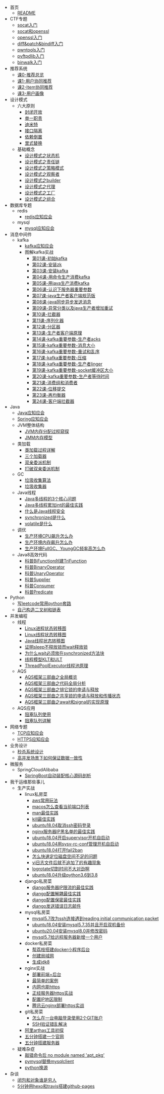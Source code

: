 * 首页
    * [README](README.md)
* CTF专题
    * [socat入门](CTF专题/socat入门.md)
    * [socat和openssl](CTF专题/socat和openssl.md)
    * [openssl入门](CTF专题/openssl入门.md)
    * [diff&patch&bindiff入门](CTF专题/diff&patch&bindiff入门.md)
    * [pwntools入门](CTF专题/pwntools入门.md)
    * [pyftpdlib入门](CTF专题/pyftpdlib入门.md)
    * [binwalk入门](CTF专题/binwalk入门.md)
* 推荐系统
    * [课0-推荐总览](推荐系统/0推荐总览.md)
    * [课1-用户协同推荐](推荐系统/1用户协同推荐.md)
    * [课2-Item协同推荐](推荐系统/2Item协同推荐.md)
    * [课3-用户画像](推荐系统/3用户画像.md)
* 设计模式
    * 六大原则
        * [封闭开放](设计模式/六大原则/封闭开放.md)
        * [单一职责](设计模式/六大原则/单一职责.md)
        * [迪米特](设计模式/六大原则/迪米特.md)
        * [接口隔离](设计模式/六大原则/接口隔离.md)
        * [依赖倒置](设计模式/六大原则/依赖倒置.md)
        * [里式替换](设计模式/六大原则/里式替换.md)
    * 基础概念
        * [设计模式之状态机](设计模式/基础概念/设计模式之状态机.md)
        * [设计模式之责任链](设计模式/基础概念/设计模式之责任链.md)
        * [设计模式之策略模式](设计模式/基础概念/设计模式之策略模式.md)
        * [设计模式之观察者](设计模式/基础概念/设计模式之观察者.md)
        * [设计模式之builder](设计模式/基础概念/设计模式之builder.md)
        * [设计模式之代理](设计模式/基础概念/设计模式之代理.md)
        * [设计模式之工厂](设计模式/基础概念/设计模式之工厂.md)
        * [设计模式之组合](设计模式/基础概念/设计模式之组合模式.md)
* 数据库专题
    * redis
        * [redis应知应会](数据库专题/redis应知应会.md)
    * mysql
        * [mysql应知应会](数据库专题/mysql应知应会.md)
* 消息中间件
    * kafka
        * [kafka应知应会](消息中间件/kafka应知应会.md)
        * 图解kafka实战
            * [第01课-初始kafka](消息中间件/图解kafka实战/第1课初始kafka.md)
            * [第02课-安装zk](消息中间件/图解kafka实战/第2课安装zookeeper.md)
            * [第03课-安装kafka](消息中间件/图解kafka实战/第3课安装kafka.md)
            * [第04课-用命令生产消费kafka](消息中间件/图解kafka实战/第4课用命令生产消费kafka.md)
            * [第05课-用java生产消费kafka](消息中间件/图解kafka实战/第5课用java生产消费kafka初级版.md)
            * [第06课-认识下服务器重要参数](消息中间件/图解kafka实战/第6课认识下服务器重要参数.md)
            * [第07课-java生产者客户端规范版](消息中间件/图解kafka实战/第7课java生产者客户端规范版.md)
            * [第08课-java同步异步发送消息](消息中间件/图解kafka实战/第8课java同步异步发送消息.md)
            * [第09课-异常分类以及java生产者增加重试](消息中间件/图解kafka实战/第9课异常分类以及java生产者增加重试.md)
            * [第10课-拦截器](消息中间件/图解kafka实战/第10课拦截器.md)
            * [第11课-序列化器](消息中间件/图解kafka实战/第11课序列化器.md)
            * [第12课-分区器](消息中间件/图解kafka实战/第12课分区器.md)
            * [第13课-生产者客户端原理](消息中间件/图解kafka实战/第13课生产者客户端原理.md)
            * [第14课-kafka重要参数-生产者acks](消息中间件/图解kafka实战/第14课kafka重要参数-生产者acks.md)
            * [第15课-kafka重要参数-消息大小](消息中间件/图解kafka实战/第15课kafka重要参数-消息大小.md)
            * [第16课-kafka重要参数-重试和乱序](消息中间件/图解kafka实战/第16课kafka重要参数-生产者重试和乱序.md)
            * [第17课-kafka重要参数-压缩](消息中间件/图解kafka实战/第17课kafka重要参数-压缩.md)
            * [第18课-kafka重要参数-生产者linger](消息中间件/图解kafka实战/第18课kafka重要参数-生产者linger.md)
            * [第19课-kafka重要参数-socket缓冲区大小](消息中间件/图解kafka实战/第19课kafka重要参数-生产者socket缓冲区大小.md)
            * [第20课-kafka重要参数-生产者等待时间](消息中间件/图解kafka实战/第20课kafka重要参数-生产者等待时间.md)
            * [第21课-消费组和消费者](消息中间件/图解kafka实战/第21课消费组和消费者.md)
            * [第22课-位移提交](消息中间件/图解kafka实战/第22课位移提交.md)
            * [第23课-再均衡器](消息中间件/图解kafka实战/第23课再均衡器.md)
            * [第24课-客户端拦截器](消息中间件/图解kafka实战/第24课客户端拦截器.md)
* Java
    * [Java应知应会](JVM/Java应知应会.md)
    * [Spring应知应会](JVM/Spring应知应会.md)
    * JVM整体结构
        * [JVM内存分配过程窥探](JVM/JVM整体架构/JVM内存分配过程窥探.md)
        * [JMM内存模型](JVM/JVM整体架构/JMM内存模型.md)
    * 类加载
        * [类加载过程详解](JVM/类加载/类加载过程详解.md)
        * [三个加载器](JVM/类加载/三个加载器.md)
        * [双亲委派机制](JVM/类加载/双亲委派机制.md)
        * [打破双亲委派机制](JVM/类加载/打破双亲委派机制.md)
    * GC
        * [垃圾收集算法](JVM/GC/垃圾收集算法.md)
        * [垃圾收集器](JVM/GC/垃圾收集器.md)
    * Java线程
        * [Java多线程的3个核心问题](JVM/Java线程/Java多线程的3个核心问题.md)
        * [Java多线程累加int的最佳实践](JVM/Java线程/Java多线程累加int的最佳实践.md)
        * [什么是Java线程安全](JVM/Java线程/什么是Java线程安全.md)
        * [synchronized是什么](JVM/Java线程/synchronized是什么.md)
        * [volatile是什么](JVM/Java线程/volatile是什么.md)
    * 调优
        * [生产环境CPU飙升怎么办](JVM/调优/生产环境CPU飙升怎么办.md)
        * [生产环境内存飙升怎么办](JVM/调优/生产环境内存飙升怎么办.md)
        * [生产环境FullGC、YoungGC频率高怎么办](JVM/调优/生产环境FullGC、YoungGC频率高怎么办.md)
    * Java8高效代码
        * [科普BiFunction创建TriFunction](JVM/Java8高效代码/科普BiFunction创建TriFunction.md)
        * [科普BinaryOperator](JVM/Java8高效代码/科普BinaryOperator.md)
        * [科普UnaryOperator](JVM/Java8高效代码/科普UnaryOperator.md)
        * [科普Supplier](JVM/Java8高效代码/科普Supplier.md)
        * [科普Consumer](JVM/Java8高效代码/科普Consumer.md)
        * [科普Predicate](JVM/Java8高效代码/科普Predicate.md)
* Python
    * [写leetcode常用python套路](Python/写leetcode常用python套路.md)
    * [自己构造二叉树和链表](Python/自己构造二叉树和链表.md)
* 并发编程
    * 线程
        * [Linux进程状态转移图](并发编程/线程/Linux进程状态转移图.md)
        * [Linux线程状态转移图](并发编程/线程/Linux线程状态转移图.md)
        * [Java线程状态转移图](并发编程/线程/Java线程状态转移图.md)
        * [证明sleep不释放锁而wait释放锁](并发编程/线程/证明sleep不释放锁而wait释放锁.md)
        * [为什么wait必须放在synchronized方法块](并发编程/线程/为什么wait必须放在synchronized方法块.md)
        * [线程模型KLT和ULT](并发编程/线程/线程模型KLT和ULT.md)
        * [ThreadPoolExecutor线程池原理](并发编程/线程/ThreadPoolExecutor线程池原理.md)
    * AQS
        * [AQS框架三部曲之全局概览](并发编程/AQS/AQS框架三部曲之全局概览.md)
        * [AQS框架三部曲之代码全局分析](并发编程/AQS/AQS框架三部曲之代码全局分析.md)
        * [AQS框架三部曲之排它锁的申请与释放](并发编程/AQS/AQS框架三部曲之排它锁的申请与释放.md)
        * [AQS框架三部曲之共享锁的申请与释放和传播状态](并发编程/AQS/AQS框架三部曲之共享锁的申请与释放和传播状态.md)
        * [AQS框架三部曲之await和signal的实现原理](并发编程/AQS/AQS框架三部曲之await和signal的实现原理.md)
    * AQS应用
        * [阻塞队列使用](并发编程/AQS应用/阻塞队列使用.md)
        * [阻塞队列详解](并发编程/AQS应用/阻塞队列详解.md)
* 网络专题
    * [TCP应知应会](网络专题/TCP应知应会.md)
    * [HTTPS应知应会](网络专题/HTTPS应知应会.md)
* 业务设计
    * [秒杀系统设计](业务设计/秒杀系统设计.md)
    * [高并发场景下如何保证数据一致性](业务设计/高并发场景下如何保证数据一致性.md)
* 微服务
    * SpringCloudAlibaba
        * [SpringBoot自动装配核心源码剖析](微服务专题/SpringCloudAlibaba/SpringBoot自动装配核心源码剖析.md)
* 我干运维那些事儿
    * 生产实战
        * linux私房菜
            * [aws常用玩法](我干运维那些事/生产实战/linux私房菜/aws常用玩法.md)
            * [macos怎么查看当前端口列表](我干运维那些事/生产实战/linux私房菜/macos怎么查看当前端口列表.md)
            * [man最佳实践](我干运维那些事/生产实战/linux私房菜/man的最佳实践.md)
            * [kill最佳实践](我干运维那些事/生产实战/linux私房菜/kill的最佳实践.md)
            * [ubuntu18.04取消ssh密码登录](我干运维那些事/生产实战/linux私房菜/ubuntu18.04取消ssh密码登录.md)
            * [nginx服务器IP黑名单的最佳实践](我干运维那些事/生产实战/linux私房菜/nginx服务器IP黑名单的最佳实践.md)
            * [ubuntu18.04开启supervisor开机自启动](我干运维那些事/生产实战/linux私房菜/ubuntu18.04开启supervisor开机自启动.md)
            * [ubuntu18.04用sysv-rc-conf管理开机自启动](我干运维那些事/生产实战/linux私房菜/ubuntu18.04用sysv-rc-conf管理开机自启动.md)
            * [ubuntu18.04打开fail2ban](我干运维那些事/生产实战/linux私房菜/ubuntu18.04打开fail2ban.md)
            * [怎么快速定位磁盘空间不足的问题](我干运维那些事/生产实战/linux私房菜/怎么快速定位磁盘空间不足的问题.md)
            * [vi日志文件后就不追加了的有趣现象](我干运维那些事/生产实战/linux私房菜/vi日志文件后就不追加了的有趣现象.md)
            * [logrotate切割时间不大对劲啊](我干运维那些事/生产实战/linux私房菜/logrotate切割时间不大对劲啊.md)
            * [ubuntu18.04升级python3.6到3.8](我干运维那些事/生产实战/linux私房菜/ubuntu18.04升级python3.6到3.8.md)
        * django私房菜
            * [django服务器IP限流的最佳实践](我干运维那些事/生产实战/django私房菜/django服务器IP限流的最佳实践.md)
            * [django配置解耦最佳实践](我干运维那些事/生产实战/django私房菜/django配置解耦最佳实践.md)
            * [django配置保密最佳实践](我干运维那些事/生产实战/django私房菜/django配置保密最佳实践.md)
            * [django发送错误日志邮件](我干运维那些事/生产实战/django私房菜/django发送错误日志邮件.md)
        * mysql私房菜
            * [mysql5.7改为ssh连接遇到reading initial communication packet](我干运维那些事/生产实战/mysql私房菜/mysql5.7改为ssh连接遇到reading-initial-communication-packet.md)
            * [ubuntu18.04安装mysql5.7.35并且开启双机备份](我干运维那些事/生产实战/mysql私房菜/ubuntu18.04安装mysql5.7.35并且开启双机备份.md)
            * [ubuntu20.04安装mysql8.0并修改密码](我干运维那些事/生产实战/mysql私房菜/ubuntu20.04安装mysql8.0并修改密码.md)
            * [mysql5.7给远程服务器新增一个用户](我干运维那些事/生产实战/mysql私房菜/mysql5.7给远程服务器新增一个用户.md)
        * docker私房菜
            * [帮荔枝搭建docker小程序后台](我干运维那些事/生产实战/docker私房菜/帮荔枝搭建docker小程序后台.md)
            * [创建局域网](我干运维那些事/生产实战/docker私房菜/创建局域网.md)
            * [生成jdk8](我干运维那些事/生产实战/docker私房菜/生成jdk8.md)
        * nginx实战
            * [部署前端+后台](我干运维那些事/生产实战/nginx案例/部署前端+后台.md)
            * [最简单的案例](我干运维那些事/生产实战/nginx案例/最简单的案例.md)
            * [内网也能https](我干运维那些事/生产实战/nginx案例/内网也能https.md)
            * [正经服务器https实战](我干运维那些事/生产实战/nginx案例/正经服务器https实战.md)
            * [配置IP地区限制](我干运维那些事/生产实战/nginx案例/配置IP地区限制.md)
            * [腾讯云nginx部署https实战](我干运维那些事/生产实战/nginx案例/腾讯云nginx部署https实战.md)
        * git私房菜
            * [怎么在一台电脑登录使用2个GIT账户](我干运维那些事/生产实战/git私房菜/怎么在一台电脑登录使用2个GIT账户.md)
            * [SSH验证错乱解决](我干运维那些事/生产实战/git私房菜/SSH验证错乱解决.md)
        * [阿里arthas工具初探](我干运维那些事/生产实战/阿里arthas工具初探.md)
        * [五分钟搭建一个官网](我干运维那些事/生产实战/五分钟搭建一个官网.md)
        * [五分钟搭建服务器](我干运维那些事/生产实战/五分钟搭建服务器.md)
    * 疑难杂症
        * [敲错命令后 no module named 'apt_pkg'](我干运维那些事/疑难杂症/NoModuleNamed'apt_pkg'.md)
        * [pymysql替换mysqlclient](我干运维那些事/疑难杂症/pymysql替换mysqlclient.md)
        * [python换源](我干运维那些事/疑难杂症/python换源.md)
* 杂谈
    * [闭包和对象谁是穷人](闭包是穷人的对象，对象是穷人的闭包.md)
    * [5分钟用hexo和travis搭建github-pages](5分钟用hexo和travis搭建github-pages.md)
  
